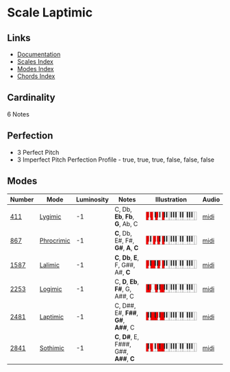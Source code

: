# Scale Laptimic

## Links

- [Documentation](README.md)
- [Scales Index](Scales.md)
- [Modes Index](Modes.md)
- [Chords Index](Chords.md)

## Cardinality

6 Notes

## Perfection

- 3 Perfect Pitch
- 3 Imperfect Pitch
Perfection Profile - true, true, true, false, false, false

## Modes

| Number | Mode | Luminosity | Notes | Illustration | Audio |
|--------|------|------------|-------|--------------|-------|
| [411](https://ianring.com/musictheory/scales/411) | [Lygimic](ModeLygimic.md) | -1 | C, Db, **Eb**, **Fb**, **G**, Ab, C | ![CNaturalLygimic](ModeCNaturalLygimic.png) | [midi](https://github.com/edipermadi/music/blob/main/docs/ModeCNaturalLygimic.mid?raw=true) | 
| [867](https://ianring.com/musictheory/scales/867) | [Phrocrimic](ModePhrocrimic.md) | -1 | **C**, Db, E#, F#, **G#**, **A**, **C** | ![CNaturalPhrocrimic](ModeCNaturalPhrocrimic.png) | [midi](https://github.com/edipermadi/music/blob/main/docs/ModeCNaturalPhrocrimic.mid?raw=true) | 
| [1587](https://ianring.com/musictheory/scales/1587) | [Lalimic](ModeLalimic.md) | -1 | **C**, **Db**, **E**, F, G##, A#, **C** | ![CNaturalLalimic](ModeCNaturalLalimic.png) | [midi](https://github.com/edipermadi/music/blob/main/docs/ModeCNaturalLalimic.mid?raw=true) | 
| [2253](https://ianring.com/musictheory/scales/2253) | [Logimic](ModeLogimic.md) | -1 | C, **D**, **Eb**, **F#**, G, A##, C | ![CNaturalLogimic](ModeCNaturalLogimic.png) | [midi](https://github.com/edipermadi/music/blob/main/docs/ModeCNaturalLogimic.mid?raw=true) | 
| [2481](https://ianring.com/musictheory/scales/2481) | [Laptimic](ModeLaptimic.md) | -1 | C, D##, E#, **F##**, **G#**, **A##**, C | ![CNaturalLaptimic](ModeCNaturalLaptimic.png) | [midi](https://github.com/edipermadi/music/blob/main/docs/ModeCNaturalLaptimic.mid?raw=true) | 
| [2841](https://ianring.com/musictheory/scales/2841) | [Sothimic](ModeSothimic.md) | -1 | **C**, **D#**, E, F###, G##, **A##**, **C** | ![CNaturalSothimic](ModeCNaturalSothimic.png) | [midi](https://github.com/edipermadi/music/blob/main/docs/ModeCNaturalSothimic.mid?raw=true) | 
